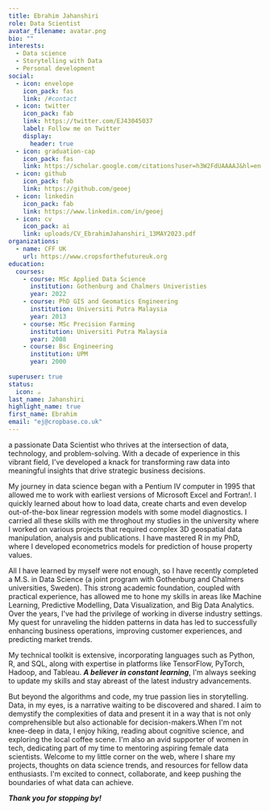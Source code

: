 ```yaml
---
title: Ebrahim Jahanshiri
role: Data Scientist
avatar_filename: avatar.png
bio: ""
interests:
  - Data science
  - Storytelling with Data
  - Personal development
social:
  - icon: envelope
    icon_pack: fas
    link: /#contact
  - icon: twitter
    icon_pack: fab
    link: https://twitter.com/EJ43045037
    label: Follow me on Twitter
    display:
      header: true
  - icon: graduation-cap
    icon_pack: fas
    link: https://scholar.google.com/citations?user=h3W2FdUAAAAJ&hl=en
  - icon: github
    icon_pack: fab
    link: https://github.com/geoej
  - icon: linkedin
    icon_pack: fab
    link: https://www.linkedin.com/in/geoej
  - icon: cv
    icon_pack: ai
    link: uploads/CV_EbrahimJahanshiri_13MAY2023.pdf
organizations:
  - name: CFF UK
    url: https://www.cropsforthefutureuk.org
education:
  courses:
    - course: MSc Applied Data Science
      institution: Gothenburg and Chalmers Univeristies
      year: 2022
    - course: PhD GIS and Geomatics Engineering
      institution: Universiti Putra Malaysia
      year: 2013
    - course: MSc Precision Farming 
      institution: Universiti Putra Malaysia
      year: 2008
    - course: Bsc Engineering
      institution: UPM
      year: 2000
     
superuser: true
status:
  icon: ☕️
last_name: Jahanshiri
highlight_name: true
first_name: Ebrahim 
email: "ej@cropbase.co.uk"
---
```

a passionate Data Scientist who thrives at the intersection of data, technology, and problem-solving. With a decade of experience in this vibrant field, I've developed a knack for transforming raw data into meaningful insights that drive strategic business decisions.

My journey in data science began with a Pentium IV computer in 1995 that allowed me to work with earliest versions of Microsoft Excel and Fortran!. I quickly learned about how to load data, create charts and even develop out-of-the-box linear regression models with some model diagnostics. I carried all these skills with me throghout my studies in the university where I worked on various projects that required complex 3D geospatial data manipulation, analysis and publications. I have mastered R in my PhD, where I developed econometrics models for prediction of house property values. 

All I have learned by myself were not enough, so I have recently completed a M.S. in Data Science (a joint program with Gothenburg and Chalmers universities, Sweden). This strong academic foundation, coupled with practical experience, has allowed me to hone my skills in areas like Machine Learning, Predictive Modelling, Data Visualization, and Big Data Analytics. Over the years, I've had the privilege of working in diverse industry settings. My quest for unraveling the hidden patterns in data has led to successfully enhancing business operations, improving customer experiences, and predicting market trends.

My technical toolkit is extensive, incorporating languages such as Python, R, and SQL, along with expertise in platforms like TensorFlow, PyTorch, Hadoop, and Tableau. ***A believer in constant learning***, I'm always seeking to update my skills and stay abreast of the latest industry advancements.

But beyond the algorithms and code, my true passion lies in storytelling. Data, in my eyes, is a narrative waiting to be discovered and shared. I aim to demystify the complexities of data and present it in a way that is not only comprehensible but also actionable for decision-makers.When I'm not knee-deep in data, I enjoy hiking, reading about cognitive science, and exploring the local coffee scene. I'm also an avid supporter of women in tech, dedicating part of my time to mentoring aspiring female data scientists. Welcome to my little corner on the web, where I share my projects, thoughts on data science trends, and resources for fellow data enthusiasts. I'm excited to connect, collaborate, and keep pushing the boundaries of what data can achieve.

***Thank you for stopping by!***
